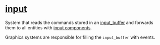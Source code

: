 # [input](input.hpp)

System that reads the commands stored in an [input_buffer](../data/input_buffer.md) and forwards them to all entities with [input components](../data/input.md).

Graphics systems are responsible for filling the `input_buffer` with events.